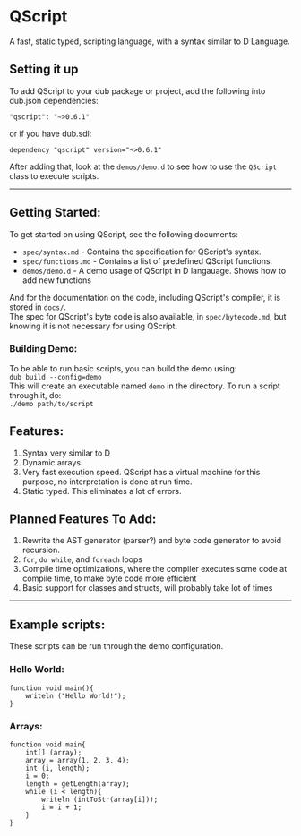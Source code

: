 # QScript
A fast, static typed, scripting language, with a syntax similar to D Language.
## Setting it up
To add QScript to your dub package or project, add the following into dub.json dependencies:
```
"qscript": "~>0.6.1"
```
or if you have dub.sdl:
```
dependency "qscript" version="~>0.6.1"
```
After adding that, look at the `demos/demo.d` to see how to use the `QScript` class to execute scripts.

---

## Getting Started:
To get started on using QScript, see the following documents:

* `spec/syntax.md`		- Contains the specification for QScript's syntax.
* `spec/functions.md`	- Contains a list of predefined QScript functions.
* `demos/demo.d`		- A demo usage of QScript in D langauage. Shows how to add new functions

And for the documentation on the code, including QScript's compiler, it is stored in `docs/`.  
The spec for QScript's byte code is also available, in `spec/bytecode.md`, but knowing it is not necessary for using QScript.

### Building Demo:
To be able to run basic scripts, you can build the demo using:  
`dub build --config=demo`  
This will create an executable named `demo` in the directory. To run a script through it, do:  
`./demo path/to/script`

## Features:
1. Syntax very similar to D
2. Dynamic arrays
3. Very fast execution speed. QScript has a virtual machine for this purpose, no interpretation is done at run time.
4. Static typed. This eliminates a lot of errors.

## Planned Features To Add:
1. Rewrite the AST generator (parser?) and byte code generator to avoid recursion.
1. `for`, `do while`, and `foreach` loops
2. Compile time optimizations, where the compiler executes some code at compile time, to make byte code more efficient
3. Basic support for classes and structs, will probably take lot of times

---

## Example scripts:
These scripts can be run through the demo configuration.
### Hello World:
```
function void main(){
	writeln ("Hello World!");
}
```
### Arrays:
```
function void main{
	int[] (array);
	array = array(1, 2, 3, 4);
	int (i, length);
	i = 0;
	length = getLength(array);
	while (i < length){
		writeln (intToStr(array[i]));
		i = i + 1;
	}
}
```
